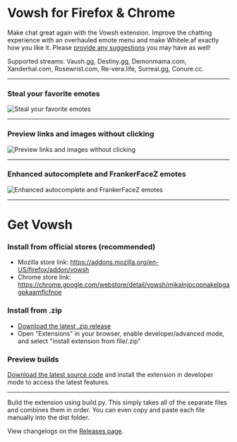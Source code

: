 # Vowsh for Firefox & Chrome
Make chat great again with the Vowsh extension. Improve the chatting experience with an overhauled emote menu and make Whitele.af exactly how you like it. Please [provide any suggestions](https://github.com/VowshApp/Extension/issues) you may have as well!

Supported streams: Vaush.gg, Destiny.gg, Demonmama.com, Xanderhal.com, Rosewrist.com, Re-vera.life, Surreal.gg, Conure.cc.

---

### Steal your favorite emotes
![Steal your favorite emotes](https://ryan.gq/vowsh/screenshots/1.png)

---

### Preview links and images without clicking
![Preview links and images without clicking](https://ryan.gq/vowsh/screenshots/2.png)

---

### Enhanced autocomplete and FrankerFaceZ emotes
![Enhanced autocomplete and FrankerFaceZ emotes](https://ryan.gq/vowsh/screenshots/3.png)

---

# Get Vowsh
### Install from official stores (recommended)
* Mozilla store link: https://addons.mozilla.org/en-US/firefox/addon/vowsh
* Chrome store link: https://chrome.google.com/webstore/detail/vowsh/mjkalnjpcopnakelpgagpkaamflcfnoe


### Install from .zip
* [Download the latest .zip release](https://github.com/VowshApp/Extension/releases)
* Open "Extensions" in your browser, enable developer/advanced mode, and select "install extension from file/.zip"

### Preview builds
[Download the latest source code](https://github.com/VowshApp/Extension/archive/refs/heads/main.zip) and install the extension in developer mode to access the latest features.

---

Build the extension using build.py. This simply takes all of the separate files and combines them in order. You can even copy and paste each file manually into the dist folder.

View changelogs on the [Releases page](https://github.com/VowshApp/Extension/releases).
